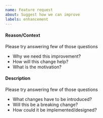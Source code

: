 ```yaml
---
name: Feature request
about: Suggest how we can improve
labels: enhancement
---
```


#### Reason/Context
Please try answering few of those questions
- Why we need this improvement?
- How will this change help?
- What is the motivation? 


#### Description
Please try answering few of those questions
- What changes have to be introduced?
- Will this be a breaking change?
- How could it be implemented/designed?
